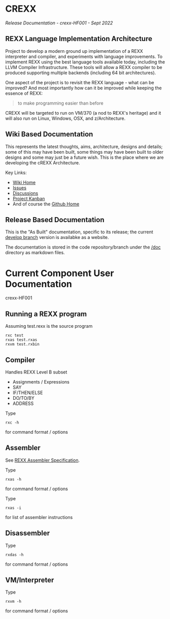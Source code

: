 # CREXX

_Release Documentation - crexx-HF001 - Sept 2022_

## REXX Language Implementation Architecture

Project to develop a modern ground up implementation of a REXX
interpreter and compiler, and experiments with language improvements.
To implement REXX using the best language tools available
today, including the LLVM Compiler Infrastructure. These tools will
allow a REXX compiler to be produced supporting multiple backends
(including 64 bit architectures).

One aspect of the project is to revisit the REXX language - what can be
improved? And most importantly how can it be improved while keeping the
essence of REXX:

> to make programming easier than before

CREXX will be targeted to run on VM/370 (a nod to REXX's heritage)
and it will also run on Linux, Windows, OSX, and z/Architecture.

## Wiki Based Documentation

This represents the latest thoughts, aims, architecture, designs and details; some of this may have been built, some things may have been built to older designs and some may just be a future wish. This is the place where we are developing the cREXX Architecture.

Key Links:

- [Wiki Home](https://github.com/adesutherland/CREXX/wiki "CREXX Wiki Home")
- [Issues](https://github.com/adesutherland/CREXX/issues "CREXX Issues")
- [Discussions](https://github.com/adesutherland/CREXX/discussions "CREXX Discussions")
- [Project Kanban](https://github.com/adesutherland/CREXX/projects/1 "CREXX Kanban")
- And of course the [Github Home](https://github.com/adesutherland/CREXX "CREXX Github Home")

## Release Based Documentation

This is the "As Built" documentation, specific to its release; the current [develop branch](https://adesutherland.github.io/CREXX/) version is availabke as a website.

The documentation is stored in the code repository/branch under the [/doc](https://github.com/adesutherland/CREXX/tree/develop/docs) directory as markdown files.

# Current Component User Documentation

crexx-HF001

## Running a REXX program

Assuming test.rexx is the source program

    rxc test
    rxas test.rxas
    rxvm test.rxbin

## Compiler

Handles REXX Level B subset 
- Assignments / Expressions
- SAY
- IF/THEN/ELSE
- DO/TO/BY
- ADDRESS 

Type 

    rxc -h 

for command format / options

## Assembler

See [REXX Assembler Specification](assembler).

Type

    rxas -h 

for command format / options

Type 

    rxas -i 

for list of assembler instructions

## Disassembler

Type

    rxdas -h 

for command format / options

## VM/Interpreter

Type

    rxvm -h 

for command format / options
